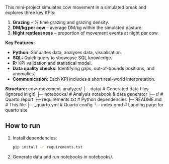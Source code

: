 This mini-project simulates cow movement in a simulated break and explores three key KPIs:

1. **Grazing** – % time grazing and grazing density.
2. **DM/kg per cow** – average DM/kg within the simulated pasture.
3. **Night restlessness** – proportion of movement events at night per cow.

**Key Features:**
- **Python:** Simualtes data, analyses data, visualisation.
- **SQL:** Quick query to showcase SQL knowledge.
- **R:** KPI validation and statistical model.
- **Data quality checks:** Identifying gaps, out-of-bounds positions, and anomalies.
- **Communication:** Each KPI includes a short real-world interpretation.

**Structure:**
cow-movement-analyzer/
├─ data/ # Generated data files (ignored in git)
├─ notebooks/ # Analysis notebook & data generator
├─ r/ # Quarto report
├─ requirements.txt # Python dependencies
├─ README.md # This file
├─ _quarto.yml # Quarto config
└─ index.qmd # Landing page for quarto site

## How to run
1. Install dependencies:
   ```bash
   pip install -r requirements.txt

2. Generate data and run notebooks in notebooks/.